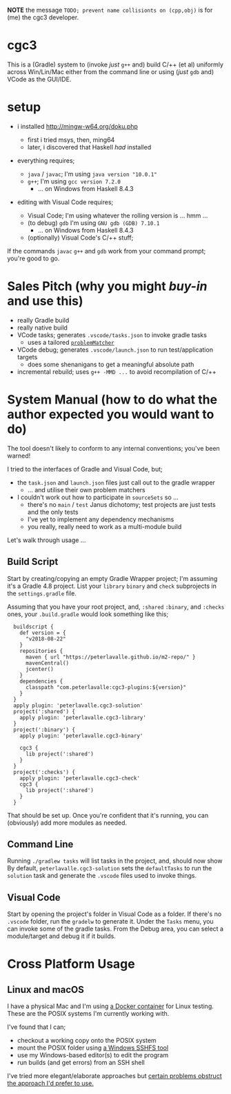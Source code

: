 **NOTE** the message `TODO; prevent name collisionts on (cpp,obj)` is for (me) the cgc3 developer.

# cgc3

This is a (Gradle) system to (invoke *just* `g++` and) build C/++ (et al) uniformly across Win/Lin/Mac either from the command line or using (*just* `gdb` and) VCode as the GUI/IDE.

# setup

- i installed http://mingw-w64.org/doku.php
  - first i tried msys, then, ming64
  - later, i discovered that Haskell *had* installed


- everything requires;
  - `java` / `javac`; I'm using `java version "10.0.1"`
  - `g++`; I'm using `gcc version 7.2.0`
    - ... on Windows from Haskell 8.4.3
- editing with Visual Code requires;
  - Visual Code; I'm using whatever the rolling version is ... hmm ...
  - (to debug) `gdb` I'm using `GNU gdb (GDB) 7.10.1`
    - ... on Windows from Haskell 8.4.3
  - (optionally) Visual Code's C/++ stuff;

If the commands `javac` `g++` and `gdb` work from your command prompt; you're good to go.

# Sales Pitch (why you might *buy-in* and use this)

- really Gradle build
- really native build
- VCode tasks; generates `.vscode/tasks.json` to invoke gradle tasks
  - uses a tailored [`problemMatcher`](https://code.visualstudio.com/docs/editor/tasks#_defining-a-problem-matcher)
- VCode debug; generates `.vscode/launch.json` to run test/application targets
  - does some shenanigans to get a meaningful absolute path
- incremental rebuild; uses `g++ -MMD ...` to avoid recompilation of C/++

# System Manual (how to do what the author expected you would want to do)

The tool doesn't likely to conform to any internal conventions; you've been warned!

I tried to the interfaces of Gradle and Visual Code, but;

- the `task.json` and `launch.json` files just call out to the gradle wrapper
  - ... and utilise their own problem matchers
- I couldn't work out how to participate in `sourceSets` so ...
  - there's no `main` / `test` Janus dichotomy; test projects are just tests and the only tests
  - I've yet to implement any dependency mechanisms
  - you really, really need to work as a multi-module build

Let's walk through usage ...

## Build Script

Start by creating/copying an empty Gradle Wrapper project; I'm assuming it's a Gradle 4.8 project.
List your `library` `binary` and `check` subprojects in the `settings.gradle` file.

Assuming that you have your root project, and, `:shared` `:binary`, and `:checks` ones, your `.build.gradle` would look something like this;

```
  buildscript {
    def version = {
      "v2018-08-22"
    }
    repositories {
      maven { url "https://peterlavalle.github.io/m2-repo/" }
      mavenCentral()
      jcenter()
    }
    dependencies {
      classpath "com.peterlavalle:cgc3-plugins:${version}"
    }
  }
  apply plugin: 'peterlavalle.cgc3-solution'
  project(':shared') {
    apply plugin: 'peterlavalle.cgc3-library'
  }
  project(':binary') {
    apply plugin: 'peterlavalle.cgc3-binary'

    cgc3 {
      lib project(':shared')
    }
  }
  project(':checks') {
    apply plugin: 'peterlavalle.cgc3-check'
    cgc3 {
      lib project(':shared')
    }
  }
```

That should be set up.
Once you're confident that it's running, you can (obviously) add more modules as needed.

## Command Line

Running `./gradlew tasks` will list tasks in the project, and, should now show
By default, `peterlavalle.cgc3-solution` sets the `defaultTasks` to run the `solution` task and generate the `.vscode` files used to invoke things.

## Visual Code

Start by opening the project's folder in Visual Code as a folder.
If there's no `.vscode` folder, run the `gradelw` to generate it.
Under the `Tasks` menu, you can invoke some of the gradle tasks.
From the Debug area, you can select a module/target and debug it if it builds.

# Cross Platform Usage

## Linux and macOS

I have a physical Mac and I'm using [a Docker container][aDockerContainer] for Linux testing.
These are the POSIX systems I'm currently working with.

I've found that I can;
- checkout a working copy onto the POSIX system
- mount the POSIX folder using [a Windows SSHFS tool](https://www.nsoftware.com/netdrive/sftp/)
- use my Windows-based editor(s) to edit the program
- run builds (and get errors) from an SSH shell

I've tried more elegant/elaborate approaches but [certain problems obstruct the approach I'd prefer to use.](https://stackoverflow.com/questions/51623723/)

[aDockerContainer]:
  https://gist.github.com/g-pechorin/733c270946d950ddba0ddfcf8fa550e4


